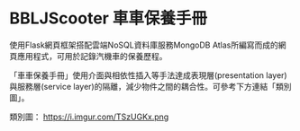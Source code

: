 # BBLJScooter 車車保養手冊

使用Flask網頁框架搭配雲端NoSQL資料庫服務MongoDB Atlas所編寫而成的網頁應用程式，可用於記錄汽機車的保養歷程。

「車車保養手冊」使用介面與相依性插入等手法達成表現層(presentation layer)與服務層(service layer)的隔離，減少物件之間的耦合性。可參考下方連結「類別圖」。

類別圖：
https://i.imgur.com/TSzUGKx.png
